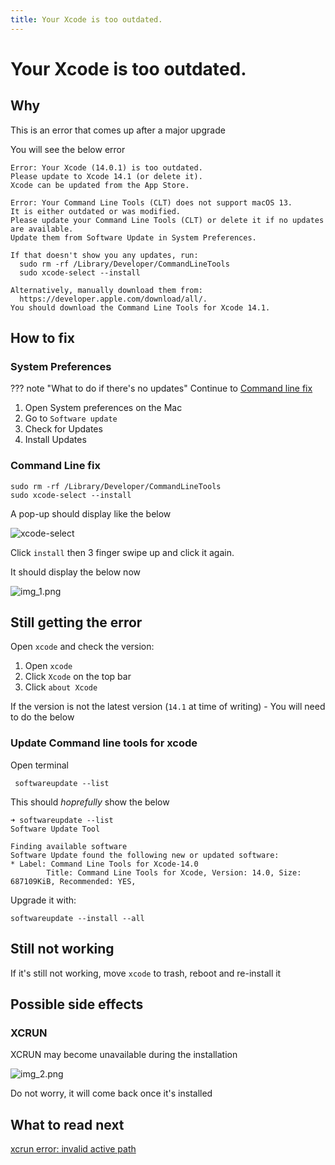 ```yaml
---
title: Your Xcode is too outdated.
---
```


# Your Xcode is too outdated.

## Why

This is an error that comes up after a major upgrade

You will see the below error


```text
Error: Your Xcode (14.0.1) is too outdated.
Please update to Xcode 14.1 (or delete it).
Xcode can be updated from the App Store.

Error: Your Command Line Tools (CLT) does not support macOS 13.
It is either outdated or was modified.
Please update your Command Line Tools (CLT) or delete it if no updates are available.
Update them from Software Update in System Preferences.

If that doesn't show you any updates, run:
  sudo rm -rf /Library/Developer/CommandLineTools
  sudo xcode-select --install

Alternatively, manually download them from:
  https://developer.apple.com/download/all/.
You should download the Command Line Tools for Xcode 14.1.
```

## How to fix

### System Preferences

??? note "What to do if there's no updates"
    Continue to [Command line fix](#command-line-fix)

1. Open System preferences on the Mac
2. Go to `Software update`
3. Check for Updates
4. Install Updates


### Command Line fix

```shell
sudo rm -rf /Library/Developer/CommandLineTools
sudo xcode-select --install
```

A pop-up should display like the below

![xcode-select](../../assets/xcode-select.png)

Click `install` then 3 finger swipe up and click it again.

It should display the below now

![img_1.png](../../assets/xcode-select-tos.png)

## Still getting the error

Open `xcode` and check the version:

1. Open `xcode`
2. Click `Xcode` on the top bar
3. Click `about Xcode`

If the version is not the latest version (`14.1` at time of writing) - You will need to do the below

### Update Command line tools for xcode

Open terminal

```shell
 softwareupdate --list
```

This should _hoprefully_ show the below

```text
➜ softwareupdate --list
Software Update Tool

Finding available software
Software Update found the following new or updated software:
* Label: Command Line Tools for Xcode-14.0
        Title: Command Line Tools for Xcode, Version: 14.0, Size: 687109KiB, Recommended: YES,
```

Upgrade it with:

```shell
softwareupdate --install --all
```


## Still not working

If it's still not working, move `xcode` to trash, reboot and re-install it

## Possible side effects

### XCRUN

XCRUN may become unavailable during the installation

![img_2.png](../../assets/xcrun-xcode-select.png)

Do not worry, it will come back once it's installed

## What to read next

[xcrun error: invalid active path](xcrun-error-invalid-active-developer-path.md)
